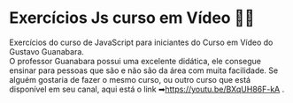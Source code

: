 # Exercícios Js curso em Vídeo 👨‍💻

Exercícios do curso de JavaScript para iniciantes do Curso em Vídeo do Gustavo Guanabara. <br>
O professor Guanabara possui uma excelente didática, ele consegue ensinar para pessoas que são e não são da área com muita facilidade. Se alguém gostaria de fazer o mesmo curso, ou outro curso que está disponível em seu canal, aqui está o link ➡<https://youtu.be/BXqUH86F-kA> .
